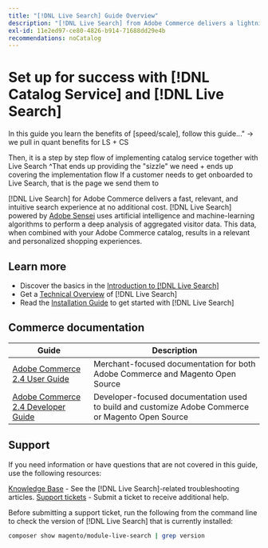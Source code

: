 ```yaml
---
title: "[!DNL Live Search] Guide Overview"
description: "[!DNL Live Search] from Adobe Commerce delivers a lightning fast, super-relevant, and intuitive search experience."
exl-id: 11e2ed97-ce80-4826-b914-71688dd29e4b
recommendations: noCatalog
---
```

# Set up for success with [!DNL Catalog Service] and [!DNL Live Search]


In this guide you learn the benefits of [speed/scale], follow this guide..." -> we pull in quant benefits for LS + CS

Then, it is a step by step flow of implementing catalog service together with Live Search
^That ends up providing the "sizzle" we need + ends up covering the implementation flow
If a customer needs to get onboarded to Live Search, that is the page we send them to






[!DNL Live Search] for Adobe Commerce delivers a fast, relevant, and intuitive search experience at no additional cost. [!DNL Live Search] powered by [Adobe Sensei](https://www.adobe.com/sensei.html) uses artificial intelligence and machine-learning algorithms to perform a deep analysis of aggregated visitor data. This data, when combined with your Adobe Commerce catalog, results in a relevant and personalized shopping experiences. 

## Learn more

* Discover the basics in the [Introduction to [!DNL Live Search]](overview.md)
* Get a [Technical Overview](technical-overview.md) of [!DNL Live Search]
* Read the [Installation Guide](install.md) to get started with [!DNL Live Search]

## Commerce documentation

| Guide | Description |
|------ | ----------- |
| [Adobe Commerce 2.4 User Guide](https://experienceleague.adobe.com/docs/commerce.html) | Merchant-focused documentation for both Adobe Commerce and Magento Open Source |
| [Adobe Commerce 2.4 Developer Guide](https://developer.adobe.com/commerce/docs) | Developer-focused documentation used to build and customize Adobe Commerce or Magento Open Source |

## Support

If you need information or have questions that are not covered in this guide, use the following resources:

[Knowledge Base](https://experienceleague.adobe.com/docs/commerce-knowledge-base/kb/overview.html) - See the [!DNL Live Search]-related troubleshooting articles.
[Support tickets](https://experienceleague.adobe.com/docs/commerce-knowledge-base/kb/help-center-guide/magento-help-center-user-guide.html#submit-ticket) - Submit a ticket to receive additional help.

Before submitting a support ticket, run the following from the command line to check the version of [!DNL Live Search] that is currently installed:

```bash
composer show magento/module-live-search | grep version
```
